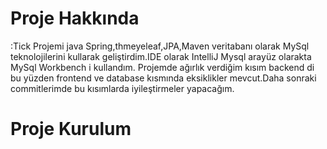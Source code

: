 # Proje Hakkında

:Tick Projemi java Spring,thmeyeleaf,JPA,Maven veritabanı olarak MySql teknolojilerini kullarak geliştirdim.IDE olarak IntelliJ Mysql arayüz olarakta MySql Workbench i kullandım.
Projemde ağırlık verdiğim kısım backend di bu yüzden frontend ve database kısmında eksiklikler mevcut.Daha sonraki commitlerimde bu kısımlarda iyileştirmeler yapacağım. 

# Proje Kurulum
